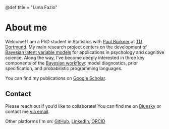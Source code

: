 @def title = "Luna Fazio"

# About me

Welcome! I am a PhD student in Statistics with [Paul Bürkner](https://paulbuerkner.com/)
at [TU Dortmund](https://compstat.statistik.tu-dortmund.de/en/). My main research
project centers on the development of [Bayesian latent variable models](https://paulbuerkner.com/projects/#bdlvms)
for applications in psychology and cognitive science. Along the way, I've become
deeply interested in three key components of the [Bayesian workflow](https://arxiv.org/abs/2011.01808):
model diagnostics, prior specification, and probabilistic programming languages.

You can find my publications on [Google Scholar](https://scholar.google.com/citations?user=9tEblG4AAAAJ).

## Contact

Please reach out if you'd like to collaborate! You can find me on [Bluesky](https://bsky.app/profile/lunafazio.bsky.social)
or contact me [via email](mailto:bmfaziol@gmail.com).

Other platforms I'm on: [GitHub](https://github.com/lunafazio),
[LinkedIn](https://www.linkedin.com/in/lunafazio/), [ORCID](https://orcid.org/0000-0003-0927-0907)